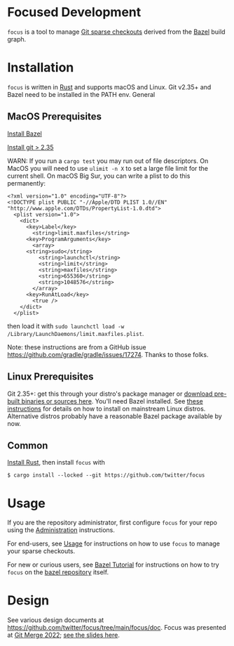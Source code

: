 # Focused Development

`focus` is a tool to manage [Git sparse checkouts](https://github.blog/2020-01-17-bring-your-monorepo-down-to-size-with-sparse-checkout/) derived from the [Bazel](https://bazel.build/) build graph.

# Installation

`focus` is written in [Rust](https://www.rust-lang.org/) and supports macOS and Linux. Git v2.35+ and Bazel need to be installed in the PATH env. General 

## MacOS Prerequisites
[Install Bazel](https://bazel.build/install/os-x)

[Install git > 2.35](https://formulae.brew.sh/formula/git)

WARN: If you run a `cargo test` you may run out of file descriptors. On MacOS you will need to use `ulimit -n X` to set a large file limit for the current shell. On macOS Big Sur, you can write a plist to do this permanently:
```
<?xml version="1.0" encoding="UTF-8"?>
<!DOCTYPE plist PUBLIC "-//Apple/DTD PLIST 1.0//EN" "http://www.apple.com/DTDs/PropertyList-1.0.dtd">
  <plist version="1.0">
    <dict>
      <key>Label</key>
        <string>limit.maxfiles</string>
      <key>ProgramArguments</key>
        <array>
	  <string>sudo</string>
          <string>launchctl</string>
          <string>limit</string>
          <string>maxfiles</string>
          <string>655360</string>
          <string>1048576</string>
        </array>
      <key>RunAtLoad</key>
        <true />
    </dict>
  </plist>
``` 
then load it with `sudo launchctl load -w /Library/LaunchDaemons/limit.maxfiles.plist`.

Note: these instructions are from a GitHub issue https://github.com/gradle/gradle/issues/17274. Thanks to those folks.


## Linux Prerequisites

Git 2.35+: get this through your distro's package manager or [download pre-built binaries or sources here](https://git-scm.com/downloads).
You'll need Bazel installed. See [these instructions](https://bazel.build/install/) for details on how to install on mainstream Linux distros. Alternative distros probably have a reasonable Bazel package available by now.


## Common
[Install Rust](https://rustup.rs/), then install `focus` with

```
$ cargo install --locked --git https://github.com/twitter/focus
```

# Usage

If you are the repository administrator, first configure `focus` for your repo using the [Administration](focus/doc/administration.md) instructions.

For end-users, see [Usage](focus/doc/usage.md) for instructions on how to use `focus` to manage your sparse checkouts.

For new or curious users, see [Bazel Tutorial](focus/doc/bazel_tutorial.md) for instructions on how to try `focus` on the [bazel repository](https://github.com/bazelbuild/bazel) itself.

# Design

See various design documents at https://github.com/twitter/focus/tree/main/focus/doc. Focus was presented at [Git Merge 2022](https://git-merge.com/); [see the slides here](https://docs.google.com/presentation/d/12RVWPIms-rFKfteqYa5bpSWElIiJ1oCAYobLb5DihQo/edit?usp=sharing).
